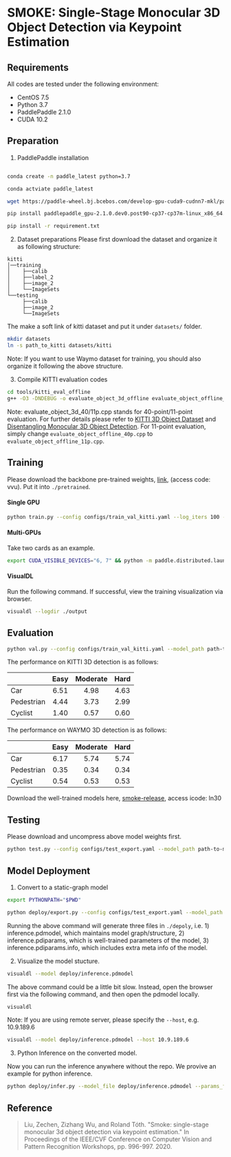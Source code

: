 # SMOKE: Single-Stage Monocular 3D Object Detection via Keypoint Estimation

## Requirements
All codes are tested under the following environment:
*   CentOS 7.5
*   Python 3.7
*   PaddlePaddle 2.1.0
*   CUDA 10.2

## Preparation
1. PaddlePaddle installation
```bash

conda create -n paddle_latest python=3.7

conda actviate paddle_latest

wget https://paddle-wheel.bj.bcebos.com/develop-gpu-cuda9-cudnn7-mkl/paddlepaddle_gpu-2.1.0.dev0.post90-cp37-cp37m-linux_x86_64.whl

pip install paddlepaddle_gpu-2.1.0.dev0.post90-cp37-cp37m-linux_x86_64.whl -i https://mirror.baidu.com/pypi/simple

pip install -r requirement.txt
```

2. Dataset preparations
Please first download the dataset and organize it as following structure:
```
kitti
│──training
│    ├──calib 
│    ├──label_2 
│    ├──image_2
│    └──ImageSets
└──testing
     ├──calib 
     ├──image_2
     └──ImageSets
```
The make a soft link of kitti dataset and put it under `datasets/` folder.
```bash
mkdir datasets
ln -s path_to_kitti datasets/kitti
```

Note: If you want to use Waymo dataset for training, you should also organize it following the above structure.


3. Compile KITTI evaluation codes
```bash
cd tools/kitti_eval_offline
g++ -O3 -DNDEBUG -o evaluate_object_3d_offline evaluate_object_offline_40p.cpp
```
Note: evaluate\_object\_3d\_40/11p.cpp stands for 40-point/11-point evaluation.
For further details please refer to [KITTI 3D Object Dataset](http://www.cvlibs.net/datasets/kitti/eval_object.php?obj_benchmark=3d) and [Disentangling Monocular 3D Object Detection](https://arxiv.org/abs/1905.12365). 
For 11-point evaluation, simply change `evaluate_object_offline_40p.cpp` to `evaluate_object_offline_11p.cpp`.



## Training

Please download the backbone pre-trained weights, [link](https://pan.baidu.com/s/153s6AJXOS260WeaHUxG1FQ), (access code: vvu). Put it into ```./pretrained```.


#### Single GPU
```bash
python train.py --config configs/train_val_kitti.yaml --log_iters 100 --save_interval 5000 --num_workers 2
```
#### Multi-GPUs

Take two cards as an example.
```bash
export CUDA_VISIBLE_DEVICES="6, 7" && python -m paddle.distributed.launch train.py --config configs/train_val_kitti.yaml --log_iters 100 --save_interval 5000 --num_workers 2
```
#### VisualDL
Run the following command. If successful, view the training visualization via browser.
```bash
visualdl --logdir ./output
```

## Evaluation

```bash
python val.py --config configs/train_val_kitti.yaml --model_path path-to-model/model.pdparams --num_workers 2
```

The performance on KITTI 3D detection is as follows:

|             |  Easy |  Moderate   |  Hard  |
|-------------|:-----:|:-----------:|:------:|
| Car         | 6.51  | 4.98    | 4.63  | 
| Pedestrian  | 4.44    | 3.73  | 2.99  | 
| Cyclist     | 1.40   | 0.57   | 0.60  |

The performance on WAYMO 3D detection is as follows:

|             |  Easy |  Moderate   |  Hard  |
|-------------|:-----:|:-----------:|:------:|
| Car         | 6.17  | 5.74    | 5.74  | 
| Pedestrian  | 0.35    | 0.34  | 0.34  | 
| Cyclist     | 0.54   | 0.53   | 0.53  |

Download the well-trained models here, [smoke-release](https://pan.baidu.com/s/1L5clxXbEUiRX5DX6VXM5RQ), access icode: ln30


## Testing

Please download and uncompress above model weights first.
```bash
python test.py --config configs/test_export.yaml --model_path path-to-model/model_waymo.pdparams --input_path 0615037.png --output_path paddle.png
```

## Model Deployment

1. Convert to a static-graph model
```bash
export PYTHONPATH="$PWD"
```
```bash
python deploy/export.py --config configs/test_export.yaml --model_path path-to-model/model_waymo.pdparams
```

Running the above command will generate three files in ```./depoly```, i.e. 1) inference.pdmodel, which maintains model graph/structure, 2) inference.pdiparams, which is well-trained parameters of the model, 3) inference.pdiparams.info, which includes extra meta info of the model.

2. Visualize the model stucture.
```bash
visualdl --model deploy/inference.pdmodel
```

The above command could be a little bit slow. Instead, open the browser first via the following command, and then open the pdmodel locally.
```bash
visualdl
```
Note: If you are using remote server, please specify the ```--host```, e.g. 10.9.189.6
```bash
visualdl --model deploy/inference.pdmodel --host 10.9.189.6
```

3. Python Inference on the converted model.

Now you can run the inference anywhere without the repo. We provive an example for python inference.

```bash
python deploy/infer.py --model_file deploy/inference.pdmodel --params_file deploy/inference.pdiparams --input_path examples/0615037.png --output_path paddle.png
```

## Reference

> Liu, Zechen, Zizhang Wu, and Roland Tóth. "Smoke: single-stage monocular 3d object detection via keypoint estimation." In Proceedings of the IEEE/CVF Conference on Computer Vision and Pattern Recognition Workshops, pp. 996-997. 2020.
